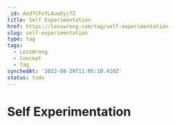 ```yaml
---
_id: AodfCFefLAuwDyj7Z
title: Self Experimentation
href: https://lesswrong.com/tag/self-experimentation
slug: self-experimentation
type: tag
tags:
  - LessWrong
  - Concept
  - Tag
synchedAt: '2022-08-29T11:05:10.410Z'
status: todo
---
```


# Self Experimentation
